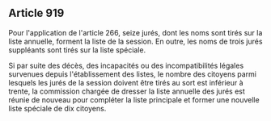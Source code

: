 Article 919
----
Pour l'application de l'article 266, seize jurés, dont les noms sont tirés sur
la liste annuelle, forment la liste de la session. En outre, les noms de trois
jurés suppléants sont tirés sur la liste spéciale.

Si par suite des décès, des incapacités ou des incompatibilités légales
survenues depuis l'établissement des listes, le nombre des citoyens parmi
lesquels les jurés de la session doivent être tirés au sort est inférieur à
trente, la commission chargée de dresser la liste annuelle des jurés est réunie
de nouveau pour compléter la liste principale et former une nouvelle liste
spéciale de dix citoyens.
